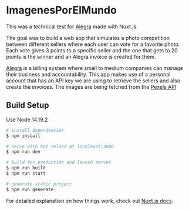 # ImagenesPorElMundo

This was a technical test for [Alegra](https://www.alegra.com/en/usa/) made with Nuxt.js.

The goal was to build a web app that simulates a photo competition between different sellers where each user can vote for a favorite photo. Each vote gives 3 points to a specific seller and the one that gets to 20 points is the winner and an Alegra invoice is created for them.

[Alegra](https://www.alegra.com/en/usa/) is a billing system where small to medium companies can manage their business and accountability. This app makes use of a personal account that has an API key we are using to retrieve the sellers and also create the invoices. The images are being fetched from the [Pexels API](https://www.pexels.com/api/)

## Build Setup

Use Node 14.19.2

```bash
# install dependencies
$ npm install

# serve with hot reload at localhost:3000
$ npm run dev

# build for production and launch server
$ npm run build
$ npm run start

# generate static project
$ npm run generate
```

For detailed explanation on how things work, check out [Nuxt.js docs](https://nuxtjs.org).
